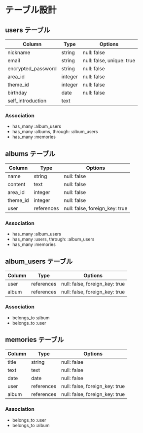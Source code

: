 # テーブル設計

## users テーブル

| Column             | Type    | Options                   |
| ------------------ | ------- | ------------------------- |
| nickname           | string  | null: false               |
| email              | string  | null: false, unique: true |
| encrypted_password | string  | null: false               |
| area_id            | integer | null: false               |
| theme_id           | integer | null: false               |
| birthday           | date    | null: false               |
| self_introduction  | text    |                           |

### Association

- has_many :album_users
- has_many :albums, through: :album_users
- has_many :memories

## albums テーブル

| Column         | Type       | Options                        |
| -------------- | -----------| ------------------------------ |
| name           | string     | null: false                    |
| content        | text       | null: false                    |
| area_id        | integer    | null: false                    |
| theme_id       | integer    | null: false                    |
| user           | references | null: false, foreign_key: true |

### Association

- has_many :album_users
- has_many :users, through: :album_users
- has_many :memories

## album_users テーブル

| Column   | Type       | Options                        |
| -------- | ---------- | ------------------------------ |
| user     | references | null: false, foreign_key: true |
| album    | references | null: false, foreign_key: true |

### Association

- belongs_to :album
- belongs_to :user

## memories テーブル

| Column   | Type       | Options                        |
| -------- | ---------- | ------------------------------ |
| title    | string     | null: false                    |
| text     | text       | null: false                    |
| date     | date       | null: false                    |
| user     | references | null: false, foreign_key: true |
| album    | references | null: false, foreign_key: true |

### Association

- belongs_to :user
- belongs_to :album
